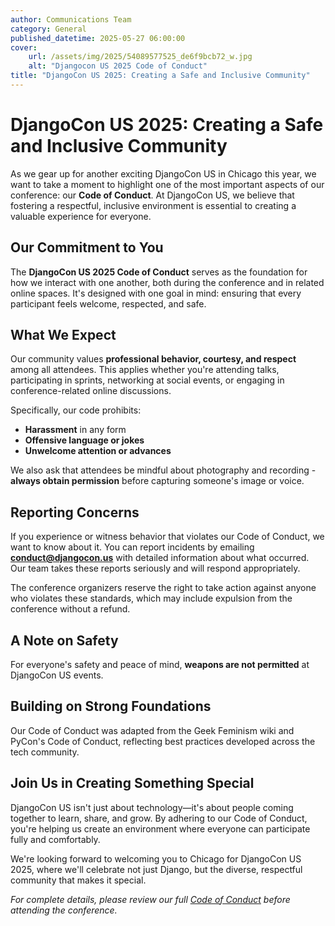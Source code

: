 ```yaml
---
author: Communications Team
category: General
published_datetime: 2025-05-27 06:00:00
cover:
    url: /assets/img/2025/54089577525_de6f9bcb72_w.jpg
    alt: "Djangocon US 2025 Code of Conduct"
title: "DjangoCon US 2025: Creating a Safe and Inclusive Community"
---
```


# DjangoCon US 2025: Creating a Safe and Inclusive Community

As we gear up for another exciting DjangoCon US in Chicago this year, we want to take a moment to highlight one of the most important aspects of our conference: our **Code of Conduct**. At DjangoCon US, we believe that fostering a respectful, inclusive environment is essential to creating a valuable experience for everyone.

## Our Commitment to You

The **DjangoCon US 2025 Code of Conduct** serves as the foundation for how we interact with one another, both during the conference and in related online spaces. It's designed with one goal in mind: ensuring that every participant feels welcome, respected, and safe.

## What We Expect

Our community values **professional behavior, courtesy, and respect** among all attendees. This applies whether you're attending talks, participating in sprints, networking at social events, or engaging in conference-related online discussions.

Specifically, our code prohibits:

- **Harassment** in any form
- **Offensive language or jokes**
- **Unwelcome attention or advances**

We also ask that attendees be mindful about photography and recording - **always obtain permission** before capturing someone's image or voice.

## Reporting Concerns

If you experience or witness behavior that violates our Code of Conduct, we want to know about it. You can report incidents by emailing **conduct@djangocon.us** with detailed information about what occurred. Our team takes these reports seriously and will respond appropriately.

The conference organizers reserve the right to take action against anyone who violates these standards, which may include expulsion from the conference without a refund.

## A Note on Safety

For everyone's safety and peace of mind, **weapons are not permitted** at DjangoCon US events.

## Building on Strong Foundations

Our Code of Conduct was adapted from the Geek Feminism wiki and PyCon's Code of Conduct, reflecting best practices developed across the tech community.

## Join Us in Creating Something Special

DjangoCon US isn't just about technology—it's about people coming together to learn, share, and grow. By adhering to our Code of Conduct, you're helping us create an environment where everyone can participate fully and comfortably.

We're looking forward to welcoming you to Chicago for DjangoCon US 2025, where we'll celebrate not just Django, but the diverse, respectful community that makes it special.

*For complete details, please review our full [Code of Conduct](https://2025.djangocon.us/conduct/) before attending the conference.*
